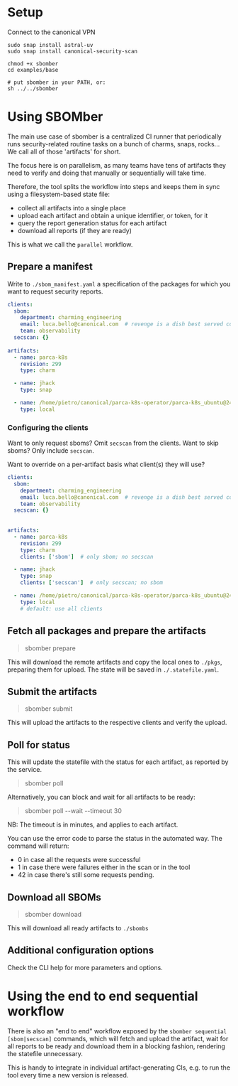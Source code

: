 # Setup

Connect to the canonical VPN

    sudo snap install astral-uv
    sudo snap install canonical-security-scan

    chmod +x sbomber
    cd examples/base

    # put sbomber in your PATH, or:
    sh ../../sbomber 


# Using SBOMber

The main use case of sbomber is a centralized CI runner that periodically runs security-related routine tasks 
on a bunch of charms, snaps, rocks... We call all of those 'artifacts' for short.

The focus here is on parallelism, as many teams have tens of artifacts they need to verify and doing that 
manually or sequentially will take time.

Therefore, the tool splits the workflow into steps and keeps them in sync using a filesystem-based state file:
- collect all artifacts into a single place
- upload each artifact and obtain a unique identifier, or token, for it
- query the report generation status for each artifact
- download all reports (if they are ready)

This is what we call the `parallel` workflow.

## Prepare a manifest

Write to `./sbom_manifest.yaml` a specification of the packages for which you want to request security reports.

```yaml
clients: 
  sbom: 
    department: charming_engineering
    email: luca.bello@canonical.com  # revenge is a dish best served cold
    team: observability
  secscan: {}
  
artifacts:
  - name: parca-k8s
    revision: 299
    type: charm

  - name: jhack
    type: snap

  - name: /home/pietro/canonical/parca-k8s-operator/parca-k8s_ubuntu@24.04-amd64.charm
    type: local
```


### Configuring the clients

Want to only request sboms? Omit `secscan` from the clients.
Want to skip sboms? Only include `secscan`.

Want to override on a per-artifact basis what client(s) they will use?

```yaml
clients: 
  sbom: 
    department: charming_engineering
    email: luca.bello@canonical.com  # revenge is a dish best served cold
    team: observability
  secscan: {}
  
  
artifacts:
  - name: parca-k8s
    revision: 299
    type: charm
    clients: ['sbom']  # only sbom; no secscan

  - name: jhack
    type: snap
    clients: ['secscan']  # only secscan; no sbom

  - name: /home/pietro/canonical/parca-k8s-operator/parca-k8s_ubuntu@24.04-amd64.charm
    type: local
    # default: use all clients
```


## Fetch all packages and prepare the artifacts

> sbomber prepare

This will download the remote artifacts and copy the local ones to `./pkgs`, preparing them for upload.
The state will be saved in `./.statefile.yaml`.


## Submit the artifacts

> sbomber submit

This will upload the artifacts to the respective clients and verify the upload.

## Poll for status

This will update the statefile with the status for each artifact, as reported by the service. 
> sbomber poll

Alternatively, you can block and wait for all artifacts to be ready:

> sbomber poll --wait --timeout 30  

NB: The timeout is in minutes, and applies to each artifact.

You can use the error code to parse the status in the automated way.
The command will return:
 - 0 in case all the requests were successful
 - 1 in case there were failures either in the scan or in the tool
 - 42 in case there's still some requests pending.

## Download all SBOMs

> sbomber download
 
This will download all ready artifacts to `./sbombs`


## Additional configuration options

Check the CLI help for more parameters and options.


# Using the end to end sequential workflow

There is also an "end to end" workflow exposed by the `sbomber sequential [sbom|secscan]` commands, 
which will fetch and upload the artifact, wait for all reports to be ready and download them in a 
blocking fashion, rendering the statefile unnecessary.

This is handy to integrate in individual artifact-generating CIs, e.g. to run the tool every time a new version is released.
